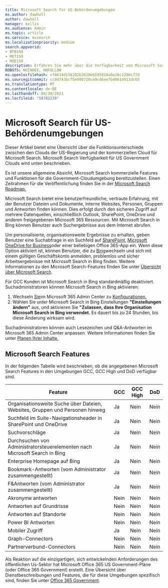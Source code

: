 ```yaml
---
title: Microsoft Search für US-Behördenumgebungen
ms.author: dawholl
author: dawholl
manager: kellis
ms.audience: Admin
ms.topic: article
ms.service: mssearch
ms.localizationpriority: medium
search.appverid:
- BFB160
- MET150
- MOE150
description: Erfahren Sie mehr über die Verfügbarkeit von Microsoft Search Funktionen für Cloudkunden von US Government
ROBOTS: NOINDEX, NOFOLLOW
ms.openlocfilehash: cf8614d156202b3620eb595818a0e26c2200c77d
ms.sourcegitcommit: cc9d743bcf5e998720ce9cd6eefb4061d913dc65
ms.translationtype: MT
ms.contentlocale: de-DE
ms.lasthandoff: 08/30/2021
ms.locfileid: "58702238"
---
```

# <a name="microsoft-search-for-us-government-environments"></a>Microsoft Search für US-Behördenumgebungen

Dieser Artikel bietet eine Übersicht über die Funktionsunterschiede zwischen den Clouds der US-Regierung und der kommerziellen Cloud für Microsoft Search. Microsoft Search Verfügbarkeit für US Government Clouds wird unten beschrieben.

Es ist unsere allgemeine Absicht, Microsoft Search kommerzielle Features und Funktionen für die Government-Cloudumgebung bereitzustellen. Einen Zeitrahmen für die Veröffentlichung finden Sie in der [Microsoft Search Roadmap.](https://www.microsoft.com/microsoft-365/roadmap?filters=Microsoft%20Search)

Microsoft Search bietet eine benutzerfreundliche, vertraute Erfahrung, mit der Benutzer Dateien und Dokumente, interne Websites, Personen, Gruppen und Antworten finden können. Dies erfolgt durch den sicheren Zugriff auf mehrere Datenquellen, einschließlich Outlook, SharePoint, OneDrive und anderen freigegebenen Microsoft 365 Ressourcen. Mit Microsoft Search in Bing können Benutzer auch Suchergebnisse aus dem Internet abrufen.

Um personalisierte, organisationsweite Ergebnisse zu erhalten, geben Benutzer eine Suchabfrage in ein Suchfeld auf [SharePoint,](http://sharepoint.com/) [Microsoft OneDrive for Business](https://onedrive.live.com/about/business/)oder einer beliebigen Office 365-App ein. Wenn diese Option aktiviert ist, können Benutzer, die zu [Bing](https://bing.com)wechseln und sich mit einem gültigen Geschäftskonto anmelden, problemlos und sicher Arbeitsergebnisse mit Microsoft Search in Bing finden. Weitere Informationen zu den Microsoft Search-Features finden Sie unter [Übersicht über Microsoft Search](/microsoftsearch/overview-microsoft-search).

Für GCC Kunden ist Microsoft Search in Bing standardmäßig deaktiviert. Suchadministratoren können Microsoft Search in Bing aktivieren:

1. Wechseln [Sie](https://admin.microsoft.com/)im Microsoft 365 Admin Center zu [Konfigurationen.](https://admin.microsoft.com/Adminportal/Home#/MicrosoftSearch/configurations)
1. Wählen Sie unter Microsoft Search in Bing Einstellungen **"Einstellungen ändern"** aus, und aktivieren Sie **"Zulassen, dass Ihre Organisation Microsoft Search in Bing verwendet.**
Es dauert bis zu 24 Stunden, bis diese Änderung wirksam wird.

Suchadministratoren können auch Lesezeichen und Q&A-Antworten im Microsoft 365 Admin Center anpassen. Weitere Informationen finden Sie unter [Planen Ihrer Inhalte.](/microsoftsearch/plan-your-content)

## <a name="microsoft-search-features"></a>Microsoft Search Features

In der folgenden Tabelle wird beschrieben, ob die angegebenen Microsoft Search Features in den Umgebungen GCC, GCC High und DoD verfügbar sind. 

| Feature | GCC | GCC High | DoD  |
| --------- | --------- | --------- | ---------- |
| Organisationsweite Suche über Dateien, Websites, Gruppen und Personen hinweg | Ja | Nein | Nein  |
| Suchfeld im Suite-Navigationsheader in SharePoint und OneDrive   | Ja | Nein | Nein  |
| Suchvorschläge | Ja | Nein | Nein  |
| Durchsuchen von Administratorsteuerelementen nach Microsoft Search in Bing | Ja | Nein | Nein  |
| Enterprise Homepage auf Bing | Ja | Nein | Nein  |
| Bookmark-Antworten (vom Administrator zusammengestellt) | Ja | Nein | Nein  |
| F&Antworten (vom Administrator zusammengestellt) | Ja | Nein | Nein  |
| Akronyme antworten | Nein | Nein | Nein  |
| Antworten auf Grundrisse | Nein | Nein | Nein  |
| Antworten auf Standorte | Nein | Nein | Nein  |
| Power BI Antworten | Nein | Nein | Nein  |
| Mobiler Zugriff | Ja | Nein | Nein  |
| Graph-Connectors | Nein | Nein | Nein  |
| Partnerverbund-Connectors | Nein | Nein | Nein  |

Als Reaktion auf die einzigartigen, sich entwickelnden Anforderungen des öffentlichen Us-Sektor hat Microsoft Office 365 US Government-Pläne (oder Office 365 Government) erstellt. Eine Übersicht über Dienstbeschreibungen und Features, die für diese Umgebungen spezifisch sind, finden Sie unter [Office 365 Government](/office365/servicedescriptions/office-365-platform-service-description/office-365-us-government/office-365-us-government).
